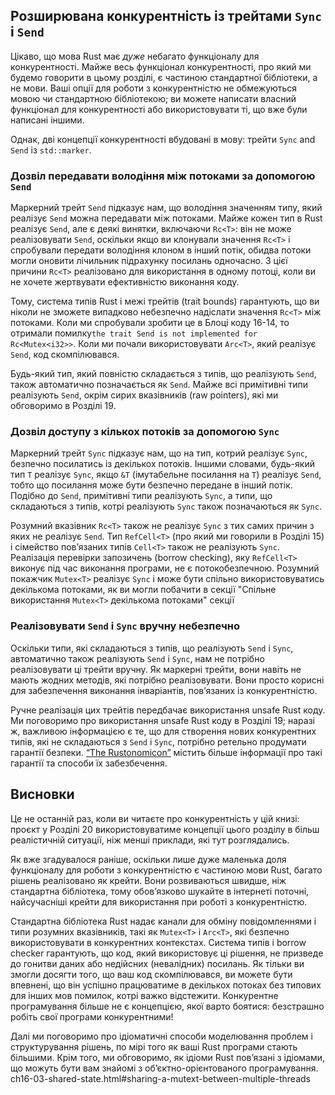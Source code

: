 ## Розширювана конкурентність із трейтами `Sync` і `Send`

Цікаво, що мова Rust має *дуже* небагато функціоналу для конкурентності. Майже весь функціонал конкурентності, про який ми будемо говорити в цьому розділі, є частиною стандартної бібліотеки, а не мови. Ваші опції для роботи з конкурентністю не обмежуються мовою чи стандартною бібліотекою; ви можете написати власний функціонал для конкурентності або використовувати ті, що вже були написані іншими.

Однак, дві концепції конкурентності вбудовані в мову: трейти `Sync` and `Send` із `std::marker`.

### Дозвіл передавати володіння між потоками за допомогою `Send`

Маркерний трейт `Send` підказує нам, що володіння значенням типу, який реалізує `Send` можна передавати між потоками. Майже кожен тип в Rust реалізує `Send`, але є деякі винятки, включаючи `Rc<T>`: він не може реалізовувати `Send`, оскільки якщо ви клонували значення `Rc<T>` і спробували передати володіння клоном в інший потік, обидва потоки могли оновити лічильник підрахунку посилань одночасно. З цієї причини `Rc<T>` реалізовано для використання в одному потоці, коли ви не хочете жертвувати ефективністю виконання коду.

Тому, система типів Rust і межі трейтів (trait bounds) гарантують, що ви ніколи не зможете випадково небезпечно надіслати значення `Rc<T>` між потоками. Коли ми спробували зробити це в Блоці коду 16-14, то отримали помилку`the trait Send is not implemented for Rc<Mutex<i32>>`. Коли ми почали використовувати `Arc<T>`, який реалізує `Send`, код скомпілювався.

Будь-який тип, який повністю складається з типів, що реалізують `Send`, також автоматично позначається як `Send`. Майже всі примітивні типи реалізують `Send`, окрім сирих вказівників (raw pointers), які ми обговоримо в Розділі 19.

### Дозвіл доступу з кількох потоків за допомогою `Sync`

Маркерний трейт `Sync` підказує нам, що на тип, котрий реалізує `Sync`, безпечно посилатись із декількох потоків. Іншими словами, будь-який тип `T` реалізує `Sync`, якщо `&T` (імутабельне посилання на `T`) реалізує `Send`, тобто що посилання може бути безпечно передане в інший потік. Подібно до `Send`, примітивні типи реалізують `Sync`, а типи, що складаються з типів, котрі реалізують `Sync` також позначаються як `Sync`.

Розумний вказівник `Rc<T>` також не реалізує `Sync` з тих самих причин з яких не реалізує `Send`. Тип `RefCell<T>` (про який ми говорили в Розділі 15) і сімейство повʼязаних типів `Cell<T>` також не реалізують `Sync`. Реалізація перевірки запозичень (borrow checking), яку `RefCell<T>` виконує під час виконання програми, не є потокобезпечною. Розумний покажчик `Mutex<T>` реалізує `Sync` і може бути спільно використовуватись декількома потоками, як ви могли побачити в секції "Спільне використання `Mutex<T>` декількома потоками"<!-- ignore --> секції

### Реалізовувати `Send` і `Sync` вручну небезпечно

Оскільки типи, які складаються з типів, що реалізують `Send` і `Sync`, автоматично також реалізують `Send` і `Sync`, нам не потрібно реалізовувати ці трейти вручну. Як маркерні трейти, вони навіть не мають жодних методів, які потрібно реалізовувати. Вони просто корисні для забезпечення виконання інваріантів, пов’язаних із конкурентністю.

Ручне реалізація цих трейтів передбачає використання unsafe Rust коду. Ми поговоримо про використання unsafe Rust коду в Розділі 19; наразі ж, важливою інформацією є те, що для створення нових конкурентних типів, які не складаються з `Send` і `Sync`, потрібно ретельно продумати гарантії безпеки. [“The Rustonomicon”][nomicon] містить більше інформації про такі гарантії та способи їх забезбечення.

## Висновки

Це не останній раз, коли ви читаєте про конкурентність у цій книзі: проєкт у Розділі 20 використовуватиме концепції цього розділу в більш реалістичній ситуації, ніж менші приклади, які тут розглядались.

Як вже згадувалося раніше, оскільки лише дуже маленька доля функціоналу для роботи з конкурентністю є частиною мови Rust, багато рішень реалізовано як крейти. Вони розвиваються швидше, ніж стандартна бібліотека, тому обов’язково шукайте в інтернеті поточні, найсучасніші крейти для використання при роботі з конкурентністю.

Стандартна бібліотека Rust надає канали для обміну повідомленнями і типи розумних вказівників, такі як `Mutex<T>` і `Arc<T>`, які безпечно використовувати в конкурентних контекстах. Система типів і borrow checker гарантують, що код, який використовує ці рішення, не призведе до гонитви даних або недійсних (невалідних) посилань. Як тільки ви змогли досягти того, що ваш код скомпілювався, ви можете бути впевнені, що він успішно працюватиме в декількох потоках без типових для інших мов помилок, котрі важко відстежити. Конкурентне програмування більше не є концепцією, якої варто боятися: безстрашно робіть свої програми конкурентними!

Далі ми поговоримо про ідіоматичні способи моделювання проблем і структурування рішень, по мірі того як ваші Rust програми стають більшими. Крім того, ми обговоримо, як ідіоми Rust пов’язані з ідіомами, що можуть бути вам знайомі з об’єктно-орієнтованого програмування.
ch16-03-shared-state.html#sharing-a-mutext-between-multiple-threads

[nomicon]: ../nomicon/index.html
